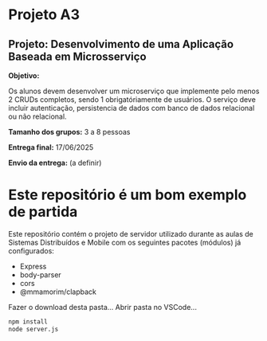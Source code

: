 
# Projeto A3

## **Projeto: Desenvolvimento de uma Aplicação Baseada em Microsserviço**

**Objetivo:**

Os alunos devem desenvolver um microserviço que implemente pelo menos 2 CRUDs completos, sendo 1 obrigatóriamente de usuários. O serviço deve incluir autenticação, persistencia de dados com banco de dados relacional ou não relacional.

**Tamanho dos grupos:** 3 a 8 pessoas

**Entrega final:** 17/06/2025

**Envio da entrega:** (a definir)

# Este repositório é um bom exemplo de partida

Este repositório contém o projeto de servidor utilizado durante as aulas de Sistemas Distribuídos e Mobile com os seguintes pacotes (módulos) já configurados:

+ Express
+ body-parser
+ cors
+ @mmamorim/clapback


Fazer o download desta pasta...
Abrir pasta no VSCode...

~~~bash
npm install
node server.js
~~~

